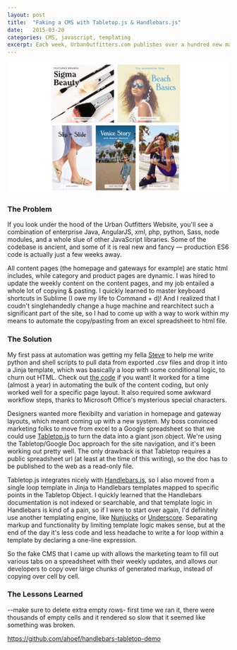 ```yaml
---
layout: post
title:  "Faking a CMS with Tabletop.js & Handlebars.js"
date:   2015-03-20
categories: CMS, javascript, templating
excerpt: Each week, UrbanOutfitters.com publishes over a hundred new marketing messages across its homepage and gateway pages. And believe it or not, there's no front-end CMS for it! For years, all of that marketing content &mdash; copy, links, images &mdash; has been hardcoded by hand in html files. So here's the story of how I came up with a makeshift CMS!
---
```


<img src="/images/uo.png">

### The Problem ###

If you look under the hood of the Urban Outfitters Website, you'll see a combination of enterprise Java, AngularJS, xml, php, python, Sass, node modules, and a whole slue of other JavaScript libraries. Some of the codebase is ancient, and some of it is real new and fancy &mdash; production ES6 code is actually just a few weeks away.

All content pages (the homepage and gateways for example) are static html includes, while category and product pages are dynamic. I was hired to update the weekly content on the content pages, and my job entailed a whole lot of copying & pasting. I quickly learned to master keyboard shortcuts in Sublime (I owe my life to Command + d)! And I realized that I coudn't singlehandedly change a huge machine and rearchitect such a significant part of the site, so I had to come up with a way to work within my means to automate the copy/pasting from an excel spreadsheet to html file. 

### The Solution ###

My first pass at automation was getting my fella [Steve](http://www.twitter.com/stevetlamb) to help me write python and shell scripts to pull data from exported .csv files and drop it into a Jinja template, which was basically a loop with some conditional logic, to churn out HTML. Check out [the code](https://github.com/ahoef/uo-marketing) if you want! It worked for a time (almost a year) in automating the bulk of the content coding, but only worked well for a specific page layout. It also required some awkward workflow steps, thanks to Microsoft Office's mysterious special characters.

Designers wanted more flexibilty and variation in homepage and gateway layouts, which meant coming up with a new system. My boss convinced marketing folks to move from excel to a Google spreadsheet so that we could use [Tabletop.js](https://github.com/jsoma/tabletop) to turn the data into a giant json object. We're using the Tabletop/Google Doc approach for the site navigation, and it's been working out pretty well. The only drawback is that Tabletop requires a public spreadsheet url (at least at the time of this writing), so the doc has to be published to the web as a read-only file.

Tabletop.js integrates nicely with [Handlebars.js](http://handlebarsjs.com/), so I also moved from a single loop template in Jinja to Handlebars templates mapped to specific points in the Tabletop Object. I quickly learned that the Handlebars documentation is not indexed or searchable, and that template logic in Handlebars is kind of a pain, so if I were to start over again, I'd definitely use another templating engine, like [Nunjucks](https://mozilla.github.io/nunjucks/) or [Underscore](http://underscorejs.org/). Separating markup and functionality by limiting template logic makes sense, but at the end of the day it's less code and less headache to write a for loop within a template by declaring a one-line expression.



So the fake CMS that I came up with allows the marketing team to fill out various tabs on a spreadsheet with their weekly updates, and allows our developers to copy over large chunks of generated markup, instead of copying over cell by cell.   

### The Lessons Learned ###

--make sure to delete extra empty rows- first time we ran it, there were thousands of empty cells and it rendered so slow that it seemed like something was broken. 

https://github.com/ahoef/handlebars-tabletop-demo



